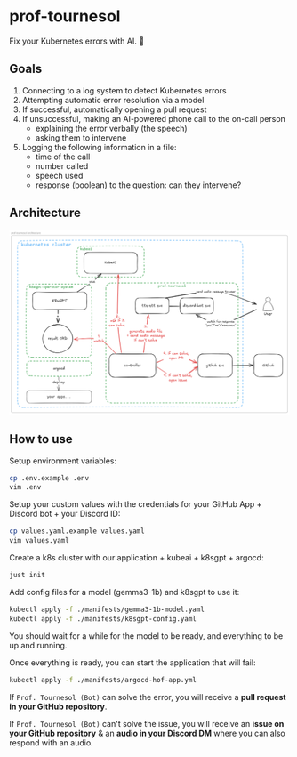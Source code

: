 # prof-tournesol

Fix your Kubernetes errors with AI. 🌻

## Goals

1. Connecting to a log system to detect Kubernetes errors
2. Attempting automatic error resolution via a model
3. If successful, automatically opening a pull request
4. If unsuccessful, making an AI-powered phone call to the on-call person
    - explaining the error verbally (the speech)
    - asking them to intervene
5. Logging the following information in a file:
    - time of the call
    - number called
    - speech used
    - response (boolean) to the question: can they intervene?

## Architecture

![Architecture diagram](architecture.excalidraw.png)

## How to use

Setup environment variables:

```bash
cp .env.example .env
vim .env
```

Setup your custom values with the credentials for your GitHub App + Discord bot + your Discord ID:

```bash
cp values.yaml.example values.yaml
vim values.yaml
```

Create a k8s cluster with our application + kubeai + k8sgpt + argocd:

```bash
just init
```

Add config files for a model (gemma3-1b) and k8sgpt to use it:

```bash
kubectl apply -f ./manifests/gemma3-1b-model.yaml
kubectl apply -f ./manifests/k8sgpt-config.yaml
```

You should wait for a while for the model to be ready, and everything to be up and running.

Once everything is ready, you can start the application that will fail:

```bash
kubectl apply -f ./manifests/argocd-hof-app.yml
```

If `Prof. Tournesol (Bot)` can solve the error, you will receive a **pull request in your GitHub repository**.

If `Prof. Tournesol (Bot)` can't solve the issue, you will receive an **issue on your GitHub repository** & an **audio in your Discord DM** where you can also respond with an audio.
